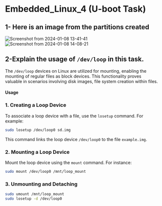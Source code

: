 # Embedded_Linux_4 (U-boot Task)

## 1- Here is an image from the partitions created

![Screenshot from 2024-01-08 13-41-41](https://github.com/MomenElsayed/Embedded-Linux/assets/148006027/82689567-d609-4845-a02a-b3ad2b12a0eb)
![Screenshot from 2024-01-08 14-08-21](https://github.com/MomenElsayed/Embedded-Linux/assets/148006027/10292655-15bc-4562-9dbd-6ee1d54b5f29)


## 2-Explain the usage of `/dev/loop` in this task.

The `/dev/loop` devices on Linux are utilized for mounting, enabling the mounting of regular files as block devices. This functionality proves valuable in scenarios involving disk images, file system creation within files.

#### Usage

### 1. Creating a Loop Device

To associate a loop device with a file, use the `losetup` command. For example:

```bash
sudo losetup /dev/loop0 sd.img
```

This command links the loop device `/dev/loop0` to the file `example.img`.

### 2. Mounting a Loop Device

Mount the loop device using the `mount` command. For instance:

```bash
sudo mount /dev/loop0 /mnt/loop_mount
```

### 3. Unmounting and Detaching

```bash
sudo umount /mnt/loop_mount
sudo losetup -d /dev/loop0

